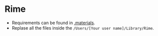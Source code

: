 # Rime

- Requirements can be found in [.materials](.materials).
- Replase all the files inside the `/Users/[Your user name]/Library/Rime`.
